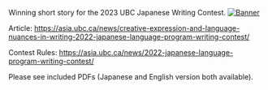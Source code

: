 Winning short story for the 2023 UBC Japanese Writing Contest. 
[![Banner](path/to/Banner.jpg)](path/to/Banner.jpg)

Article: 
https://asia.ubc.ca/news/creative-expression-and-language-nuances-in-writing-2022-japanese-language-program-writing-contest/

Contest Rules:
https://asia.ubc.ca/news/2022-japanese-language-program-writing-contest/

Please see included PDFs (Japanese and English version both available).


